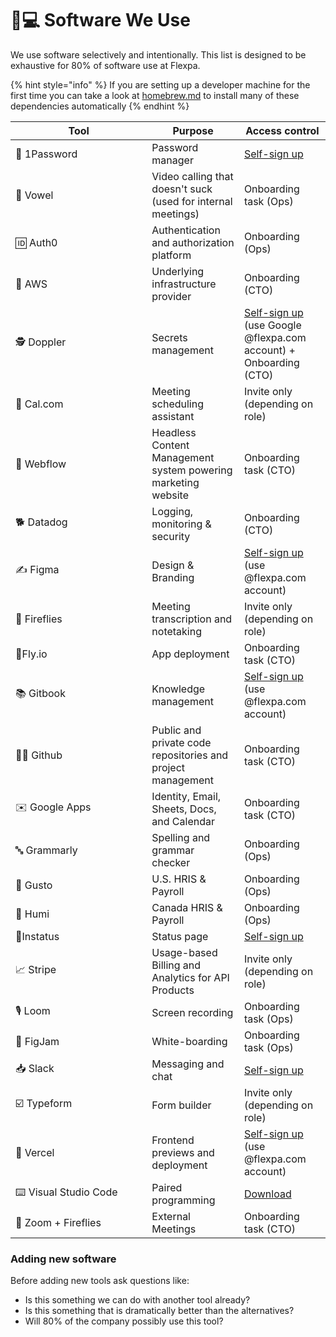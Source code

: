 # 👩💻 Software We Use

We use software selectively and intentionally. This list is designed to be exhaustive for 80% of software use at Flexpa.

{% hint style="info" %}
If you are setting up a developer machine for the first time you can take a look at [homebrew.md](homebrew.md "mention") to install many of these dependencies automatically
{% endhint %}

<table><thead><tr><th width="202.33333333333331">Tool</th><th>Purpose</th><th>Access control</th></tr></thead><tbody><tr><td>🔑 1Password</td><td>Password manager</td><td><a href="https://flexpa.1password.com/teamjoin/invitation/OUXDZTEOCZA57E2QDLGVJNZICY">Self-sign up</a></td></tr><tr><td>🔮 Vowel</td><td>Video calling that doesn't suck (used for internal meetings)</td><td>Onboarding task (Ops)</td></tr><tr><td>🆔 Auth0 </td><td>Authentication and authorization platform</td><td>Onboarding (Ops)</td></tr><tr><td>👷 AWS </td><td>Underlying infrastructure provider</td><td>Onboarding (CTO)</td></tr><tr><td>🕵 Doppler</td><td>Secrets management</td><td><a href="https://www.doppler.com">Self-sign up</a> (use Google @flexpa.com account) + Onboarding (CTO)</td></tr><tr><td>📆 Cal.com </td><td>Meeting scheduling assistant</td><td>Invite only (depending on role)</td></tr><tr><td>📝 Webflow </td><td>Headless Content Management system powering marketing website</td><td>Onboarding task (CTO)</td></tr><tr><td>🐕 Datadog</td><td>Logging, monitoring &#x26; security</td><td>Onboarding (CTO)</td></tr><tr><td>✍️ Figma</td><td>Design &#x26; Branding</td><td><a href="https://figma.com">Self-sign up</a> (use @flexpa.com account)</td></tr><tr><td>🎥  Fireflies </td><td>Meeting transcription and notetaking</td><td>Invite only (depending on role)</td></tr><tr><td>🎈Fly.io</td><td>App deployment</td><td>Onboarding task (CTO)</td></tr><tr><td>📚 Gitbook</td><td>Knowledge management</td><td><a href="https://www.gitbook.com">Self-sign up</a> (use @flexpa.com account)</td></tr><tr><td>👨‍💻 Github</td><td>Public and private code repositories and project management</td><td>Onboarding task (CTO)</td></tr><tr><td>✉️ Google Apps</td><td>Identity, Email, Sheets, Docs, and Calendar</td><td>Onboarding task (CTO)</td></tr><tr><td>🔤 Grammarly</td><td>Spelling and grammar checker</td><td>Onboarding (Ops)</td></tr><tr><td>👥 Gusto </td><td>U.S. HRIS &#x26; Payroll</td><td>Onboarding (Ops)</td></tr><tr><td>👥 Humi </td><td>Canada HRIS &#x26; Payroll</td><td>Onboarding (Ops)</td></tr><tr><td>🚦Instatus</td><td>Status page</td><td><a href="https://www.instatus.com">Self-sign up</a></td></tr><tr><td> 📈 Stripe</td><td>Usage-based Billing and Analytics for API Products</td><td>Invite only (depending on role)</td></tr><tr><td>🎙 Loom</td><td>Screen recording</td><td>Onboarding task (Ops)</td></tr><tr><td>🎨 FigJam</td><td>White-boarding</td><td>Onboarding task (Ops)</td></tr><tr><td>📥 Slack</td><td>Messaging and chat</td><td><a href="https://join.slack.com/t/automate-medical/signup">Self-sign up</a></td></tr><tr><td>☑️ Typeform</td><td>Form builder</td><td>Invite only (depending on role)</td></tr><tr><td><span data-gb-custom-inline data-tag="emoji" data-code="1f504">🔄</span> Vercel</td><td>Frontend previews and deployment</td><td><a href="http://vercel.com/teams/invite/wxOILJotd4MmizBAhDVpQleDmUwbuSI5">Self-sign up</a> (use @flexpa.com account)</td></tr><tr><td>⌨️ Visual Studio Code</td><td>Paired programming</td><td><a href="https://code.visualstudio.com/">Download</a></td></tr><tr><td>🎥 Zoom + Fireflies </td><td>External Meetings</td><td>Onboarding task (CTO)</td></tr></tbody></table>

### Adding new software

Before adding new tools ask questions like:

* Is this something we can do with another tool already?&#x20;
* Is this something that is dramatically better than the alternatives?
* Will 80% of the company possibly use this tool?
